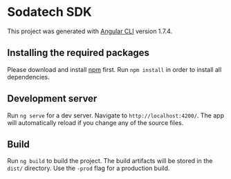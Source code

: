 # Sodatech SDK

This project was generated with [Angular CLI](https://github.com/angular/angular-cli) version 1.7.4.

## Installing the required packages

Please download and install [npm](https://www.npmjs.com/) first. Run `npm install` in order to install all dependencies.

## Development server

Run `ng serve` for a dev server. Navigate to `http://localhost:4200/`. The app will automatically reload if you change any of the source files.

## Build

Run `ng build` to build the project. The build artifacts will be stored in the `dist/` directory. Use the `-prod` flag for a production build.

